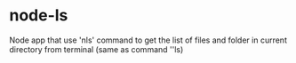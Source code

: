 # node-ls
Node app that use 'nls' command to get the list of files and folder in current directory from terminal (same as command ''ls)

